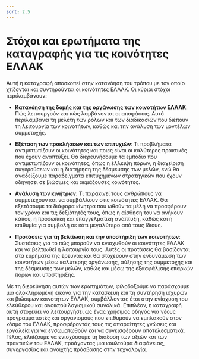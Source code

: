 ```yaml
---
sort: 2.5
---
```


# Στόχοι και ερωτήματα της καταγραφής για τις κοινότητες ΕΛΛΑΚ

Αυτή η καταγραφή αποσκοπεί στην κατανόηση του τρόπου με τον οποίο χτίζονται και συντηρούνται οι κοινότητες ΕΛΛΑΚ. Οι κύριοι στόχοι περιλαμβάνουν:

* **Κατανόηση της δομής και της οργάνωσης των κοινοτήτων ΕΛΛΑΚ**: Πώς λειτουργούν και πώς λαμβάνονται οι αποφάσεις. Αυτό περιλαμβάνει τη μελέτη των ρόλων και των διαδικασιών που διέπουν τη λειτουργία των κοινοτήτων, καθώς και την ανάλυση των μοντέλων συμμετοχής.   

* **Εξέταση των προκλήσεων και των επιτυχιών**: Τι προβλήματα αντιμετωπίζουν οι κοινότητες και ποιες είναι οι καλύτερες πρακτικές που έχουν αναπτύξει. Θα διερευνήσουμε τα εμπόδια που αντιμετωπίζουν οι κοινότητες, όπως η έλλειψη πόρων, η διαχείριση συγκρούσεων και η διατήρηση της δέσμευσης των μελών, ενώ θα αναδείξουμε παραδείγματα επιτυχημένων στρατηγικών που έχουν οδηγήσει σε βιώσιμες και ακμάζουσες κοινότητες.

* **Ανάλυση των κινήτρων**: Τι παρακινεί τους ανθρώπους να συμμετέχουν και να συμβάλλουν στις κοινότητες ΕΛΛΑΚ. Θα εξετάσουμε τα διάφορα κίνητρα που ωθούν τα μέλη να προσφέρουν τον χρόνο και τις δεξιότητές τους, όπως η αίσθηση του να ανήκουν κάπου, η προσωπική και επαγγελματική ανάπτυξη, καθώς και η επιθυμία για συμβολή σε κάτι μεγαλύτερο από τους ίδιους.   

* **Προτάσεις για τη βελτίωση και την υποστήριξη των κοινοτήτων**: Συστάσεις για το πώς μπορούν να ενισχυθούν οι κοινότητες ΕΛΛΑΚ και να βελτιωθεί η λειτουργία τους. Αυτές οι προτάσεις θα βασίζονται στα ευρήματα της έρευνας και θα στοχεύουν στην ενδυνάμωση των κοινοτήτων μέσω καλύτερης οργάνωσης, αύξησης της συμμετοχής και της δέσμευσης των μελών, καθώς και μέσω της εξασφάλισης επαρκών πόρων και υποστήριξης.

Με τη διερεύνηση αυτών των ερωτημάτων, φιλοδοξούμε να παράσχουμε μια ολοκληρωμένη εικόνα για την κατασκευή και τη συντήρηση ισχυρών και βιώσιμων κοινοτήτων ΕΛΛΑΚ, συμβάλλοντας έτσι στην ενίσχυση του ελεύθερου και ανοικτού λογισμικού συνολικά. Επιπλέον, η καταγραφή αυτή στοχεύει να λειτουργήσει ως ένας χρήσιμος οδηγός για νέους προγραμματιστές και οργανισμούς που επιθυμούν να εμπλακούν στον κόσμο του ΕΛΛΑΚ, προσφέροντάς τους τις απαραίτητες γνώσεις και εργαλεία για να ενσωματωθούν και να συνεισφέρουν αποτελεσματικά. Τέλος, ελπίζουμε να ενισχύσουμε τη διάδοση των αξιών και των πρακτικών του ΕΛΛΑΚ, προάγοντας μια κουλτούρα διαφάνειας, συνεργασίας και ανοιχτής πρόσβασης στην τεχνολογία.
